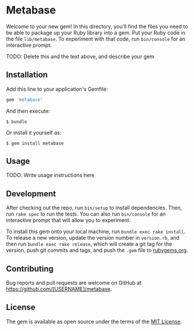 # Metabase

Welcome to your new gem! In this directory, you'll find the files you need to be able to package up your Ruby library into a gem. Put your Ruby code in the file `lib/metabase`. To experiment with that code, run `bin/console` for an interactive prompt.

TODO: Delete this and the text above, and describe your gem

## Installation

Add this line to your application's Gemfile:

```ruby
gem 'metabase'
```

And then execute:

    $ bundle

Or install it yourself as:

    $ gem install metabase

## Usage

TODO: Write usage instructions here

## Development

After checking out the repo, run `bin/setup` to install dependencies. Then, run `rake spec` to run the tests. You can also run `bin/console` for an interactive prompt that will allow you to experiment.

To install this gem onto your local machine, run `bundle exec rake install`. To release a new version, update the version number in `version.rb`, and then run `bundle exec rake release`, which will create a git tag for the version, push git commits and tags, and push the `.gem` file to [rubygems.org](https://rubygems.org).

## Contributing

Bug reports and pull requests are welcome on GitHub at https://github.com/[USERNAME]/metabase.

## License

The gem is available as open source under the terms of the [MIT License](https://opensource.org/licenses/MIT).
